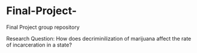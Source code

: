 # Final-Project-
Final Project group repository 

Research Question: How does decriminilization of marijuana affect the rate of incarceration in a state?

